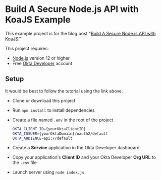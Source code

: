 # Build A Secure Node.js API with KoaJS Example

This example project is for the blog post "[Build A Secure Node.js API with KoaJS]()."

This project requires:

* [Node.js](https://nodejs.org) version 12 or higher
* Free [Okta Developer](https://developer.okta.com/) account

## Setup

It would be best to follow the tutorial using the link above.

* Clone or download this project
* Run `npm install` to install dependencies
* Create a file named `.env` in the root of the project

  ```sh
  OKTA_CLIENT_ID={yourOktaClientID}
  OKTA_ISSUER={yourOktaDomain}/oauth2/default
  OKTA_AUDIENCE=api://default
  ```

* Create a **Service** application in the Okta Developer dashboard
* Copy your application's **Client ID** and your Okta Developer **Org URL** to the `.env` file
* Launch server using `node index.js`
